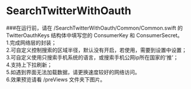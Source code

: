 # SearchTwitterWithOauth
###在运行前，请在
/SearchTwitterWithOauth/Common/Common.swift 的 TwitterOauthKeys 结构体中填写您的 ConsumerKey 和 ConsumerSecret。  
1.完成网络层的封装；  
2.可自定义控制搜索的区域半径，默认没有开启，若使用，需要到设置中设置；  
3.可自定义使用只搜索手机系统的语言，或搜索手机公网ip所在国家的‘推’；  
4.支持上下拉刷新；  
5.如遇到界面无法加载数据，请更换速度较好的网络访问。  
6.效果预览请看 /preViews 文件夹下图片。
